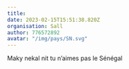 ```yaml
---
title: 
date: 2023-02-15T15:51:38.820Z
organisation: Sall
author: 776572892
avatar: "/img/pays/SN.svg"
---
```


Maky nekal nit tu n’aimes pas le Sénégal 